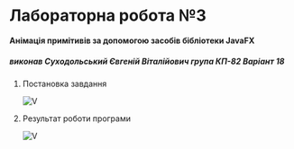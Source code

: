 # Лабораторна робота №3

**Анімація примітивів за допомогою засобів бібліотеки JavaFX**

##### виконав Суходольський Євгеній Віталійович група КП-82 Варіант 18

1. Постановка завдання

    ![V](https://res.cloudinary.com/nicereadcloud/image/upload/v1615749029/lab3/task_v3dw6z.png)

2. Результат роботи програми

   ![V](https://res.cloudinary.com/nicereadcloud/image/upload/v1615749021/lab3/result_yzhrdx.gif)
